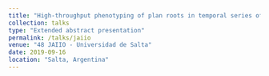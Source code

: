 ```yaml
---
title: "High-throughput phenotyping of plan roots in temporal series of images using deep learning"
collection: talks
type: "Extended abstract presentation"
permalink: /talks/jaiio
venue: "48 JAIIO - Universidad de Salta"
date: 2019-09-16
location: "Salta, Argentina"
---
```


